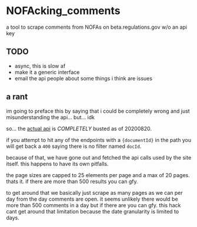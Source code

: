 # NOFAcking_comments
a tool to scrape comments from NOFAs on beta.regulations.gov w/o an api key

## TODO
- async, this is slow af
- make it a generic interface
- email the api people about some things i think are issues

## a rant
im going to preface this by saying that i could be completely wrong and just misunderstanding the api... but... idk

so... the [actual api](https://open.gsa.gov/api/regulationsgov) is _COMPLETELY_ busted as of 20200820.

if you attempt to hit any of the endpoints with a `{documentId}` in the path you will get back a `400` saying there is no filter named `docId`.

because of that, we have gone out and fetched the api calls used by the site itself. this happens to have its own pitfalls.

the page sizes are capped to 25 elements per page and a max of 20 pages. thats it. if there are more than 500 results you can gfy.

to get around that we basically just scrape as many pages as we can per day from the day comments are open. it seems unlikely there would be more than 500 comments in a day but if there are you can gfy. this hack cant get around that limitation because the date granularity is limited to days.
